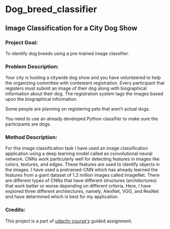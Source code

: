 # Dog_breed_classifier

## Image Classification for a City Dog Show
### Project Goal:

To identify dog breeds using a pre-trained image classifier.

### Problem Description:

Your city is hosting a citywide dog show and you have volunteered to help the organizing committee with contestant registration. Every participant that registers must submit an image of their dog along with biographical information about their dog. The registration system tags the images based upon the biographical information.

Some people are planning on registering pets that aren’t actual dogs.

You need to use an already developed Python classifier to make sure the participants are dogs.

### Method Description:

For this image classification task I have used an image classification application using a deep learning model called as convolutional neural network. CNNs work particularly well for detecting features in images like colors, textures, and edges. These features are used to identify objects in the images. I have used a pretrained-CNN which has already learned the features from a giant dataset of 1.2 million images called ImageNet. There are different types of CNNs that have different structures (architectures) that work better or worse depending on different criteria. Here, I have explored three different architectures, namely, AlexNet, VGG, and ResNet and have determined which is best for my application.

### Credits:

This project is a part of [udacity course's](https://www.udacity.com/course/ai-programming-python-nanodegree--nd089) guided assignment.  

